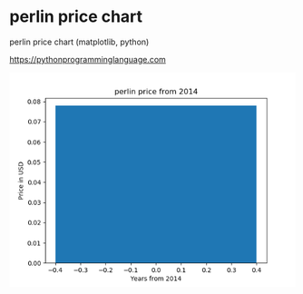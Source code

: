 # perlin price chart 

perlin price chart (matplotlib, python)

https://pythonprogramminglanguage.com

<img src='chart.png'>
